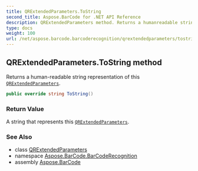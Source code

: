 ```yaml
---
title: QRExtendedParameters.ToString
second_title: Aspose.BarCode for .NET API Reference
description: QRExtendedParameters method. Returns a humanreadable string representation of this QRExtendedParameters
type: docs
weight: 100
url: /net/aspose.barcode.barcoderecognition/qrextendedparameters/tostring/
---
```

## QRExtendedParameters.ToString method

Returns a human-readable string representation of this [`QRExtendedParameters`](../).

```csharp
public override string ToString()
```

### Return Value

A string that represents this [`QRExtendedParameters`](../).

### See Also

* class [QRExtendedParameters](../)
* namespace [Aspose.BarCode.BarCodeRecognition](../../qrextendedparameters/)
* assembly [Aspose.BarCode](../../../)


